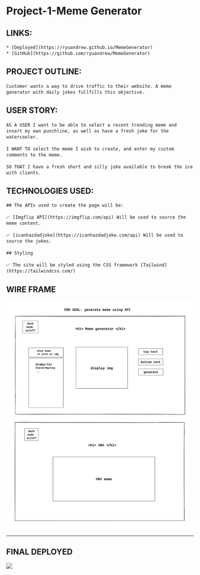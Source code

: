 # Project-1-Meme Generator

## LINKS:
```
* [Deployed](https://ryuandrew.github.io/MemeGenerator)
* [GitHub](https://github.com/ryuandrew/MemeGenerator)
```


## PROJECT OUTLINE:
```
Customer wants a way to drive traffic to their website. A meme generator with daily jokes fullfills this objective.
```


## USER STORY:
```
AS A USER I want to be able to select a recent trending meme and insert my own punchline, as well as have a fresh joke for the watercooler.

I WANT TO select the meme I wish to create, and enter my custom comments to the meme.

SO THAT I have a fresh short and silly joke available to break the ice with clients.
```


## TECHNOLOGIES USED: 
```
## The APIs used to create the page will be:

✅ [Imgflip API](https://imgflip.com/api) Will be used to source the meme content.

✅ [icanhazdadjoke](https://icanhazdadjoke.com/api) Will be used to source the jokes.

## Styling

✅ The site will be styled using the CSS framework [Tailwind](https://tailwindcss.com/)
```


## WIRE FRAME
![](./img/Wire-Frame.png)


---


## FINAL DEPLOYED
![](./img/MEME%20GENERATOR.gif)
